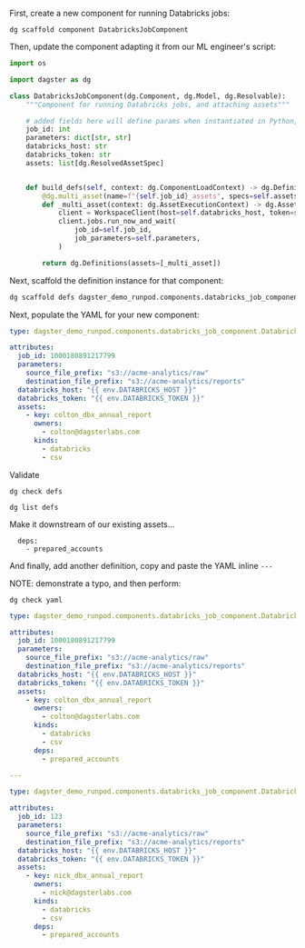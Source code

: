 First, create a new component for running Databricks jobs:

    dg scaffold component DatabricksJobComponent

Then, update the component adapting it from our ML engineer's script:

```python
import os

import dagster as dg

class DatabricksJobComponent(dg.Component, dg.Model, dg.Resolvable):
    """Component for running Databricks jobs, and attaching assets"""

    # added fields here will define params when instantiated in Python, and yaml schema via Resolvable
    job_id: int
    parameters: dict[str, str]
    databricks_host: str
    databricks_token: str
    assets: list[dg.ResolvedAssetSpec]


    def build_defs(self, context: dg.ComponentLoadContext) -> dg.Definitions:
        @dg.multi_asset(name=f"{self.job_id}_assets", specs=self.assets)
        def _multi_asset(context: dg.AssetExecutionContext) -> dg.AssetExecutionContext:
            client = WorkspaceClient(host=self.databricks_host, token=self.databricks_token)
            client.jobs.run_now_and_wait(
                job_id=self.job_id,
                job_parameters=self.parameters,
            )

        return dg.Definitions(assets=[_multi_asset])
```

Next, scaffold the definition instance for that component:

```bash
dg scaffold defs dagster_demo_runpod.components.databricks_job_component.DatabricksJobComponent colton_dbx_job
```


Next, populate the YAML for your new component:

```yaml
type: dagster_demo_runpod.components.databricks_job_component.DatabricksJobComponent

attributes:
  job_id: 1000180891217799
  parameters:
    source_file_prefix: "s3://acme-analytics/raw"
    destination_file_prefix: "s3://acme-analytics/reports"
  databricks_host: "{{ env.DATABRICKS_HOST }}"
  databricks_token: "{{ env.DATABRICKS_TOKEN }}"
  assets:
    - key: colton_dbx_annual_report
      owners:
        - colton@dagsterlabs.com
      kinds:
        - databricks
        - csv
```

Validate

    dg check defs

    dg list defs

Make it downstream of our existing assets...

      deps:
        - prepared_accounts

And finally, add another definition, copy and paste the YAML inline `---`

NOTE: demonstrate a typo, and then perform:

    dg check yaml

```yaml
type: dagster_demo_runpod.components.databricks_job_component.DatabricksJobComponent

attributes:
  job_id: 1000180891217799
  parameters:
    source_file_prefix: "s3://acme-analytics/raw"
    destination_file_prefix: "s3://acme-analytics/reports"
  databricks_host: "{{ env.DATABRICKS_HOST }}"
  databricks_token: "{{ env.DATABRICKS_TOKEN }}"
  assets:
    - key: colton_dbx_annual_report
      owners:
        - colton@dagsterlabs.com
      kinds:
        - databricks
        - csv
      deps:
        - prepared_accounts

---

type: dagster_demo_runpod.components.databricks_job_component.DatabricksJobComponent

attributes:
  job_id: 123
  parameters:
    source_file_prefix: "s3://acme-analytics/raw"
    destination_file_prefix: "s3://acme-analytics/reports"
  databricks_host: "{{ env.DATABRICKS_HOST }}"
  databricks_token: "{{ env.DATABRICKS_TOKEN }}"
  assets:
    - key: nick_dbx_annual_report
      owners:
        - nick@dagsterlabs.com
      kinds:
        - databricks
        - csv
      deps:
        - prepared_accounts
```
